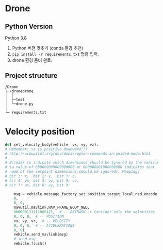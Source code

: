 # Drone

## Python Version
Python 3.8
1. Python 버전 맞추기 (conda 환경 추천)
2. `pip install -r requirements.txt` 명령 입력.
3. drone 환경 준비 완료.

## Project structure
```
/Drone
├─/dronedrone
│  │
│  ├─test
│  └─drone.py
│
└─ requirements.txt
```

# Velocity position
```python
def set_velocity_body(vehicle, vx, vy, vz):
# Remember: vz is positive downward!!!
# http://ardupilot.org/dev/docs/copter-commands-in-guided-mode.html
# 
# Bitmask to indicate which dimensions should be ignored by the vehicle
# (a value of 0b0000000000000000 or 0b0000001000000000 indicates that
# none of the setpoint dimensions should be ignored). Mapping:
# bit 1: x,  bit 2: y,  bit 3: z,
# bit 4: vx, bit 5: vy, bit 6: vz,
# bit 7: ax, bit 8: ay, bit 9:

    msg = vehicle.message_factory.set_position_target_local_ned_encode(
    0,
    0, 0,
    mavutil.mavlink.MAV_FRAME_BODY_NED,
    0b0000111111000111,  # -- BITMASK -> Consider only the velocities
    0, 0, 0,  # -- POSITION
    vx, vy, vz,  # -- VELOCITY
    0, 0, 0,  # -- ACCELERATIONS
    0, 0)
    vehicle.send_mavlink(msg)
    # send msg
    vehicle.flush()
```
